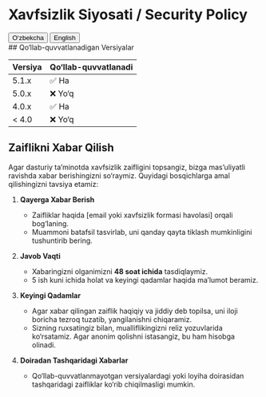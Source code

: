 # Xavfsizlik Siyosati / Security Policy

<div>
  <button onclick="showLanguage('uz')">O‘zbekcha</button>
  <button onclick="showLanguage('en')">English</button>
</div>

<div id="uz" style="display: block;">
  ## Qo‘llab-quvvatlanadigan Versiyalar

  | Versiya | Qo‘llab-quvvatlanadi |
  | ------- | -------------------- |
  | 5.1.x   | ✅ Ha                |
  | 5.0.x   | ❌ Yo‘q              |
  | 4.0.x   | ✅ Ha                |
  | < 4.0   | ❌ Yo‘q              |

  ## Zaiflikni Xabar Qilish

  Agar dasturiy ta’minotda xavfsizlik zaifligini topsangiz, bizga mas’uliyatli ravishda xabar berishingizni so‘raymiz. Quyidagi bosqichlarga amal qilishingizni tavsiya etamiz:

  1. **Qayerga Xabar Berish**  
     - Zaifliklar haqida [email yoki xavfsizlik formasi havolasi] orqali bog‘laning.  
     - Muammoni batafsil tasvirlab, uni qanday qayta tiklash mumkinligini tushuntirib bering.  

  2. **Javob Vaqti**  
     - Xabaringizni olganimizni **48 soat ichida** tasdiqlaymiz.  
     - 5 ish kuni ichida holat va keyingi qadamlar haqida ma’lumot beramiz.  

  3. **Keyingi Qadamlar**  
     - Agar xabar qilingan zaiflik haqiqiy va jiddiy deb topilsa, uni iloji boricha tezroq tuzatib, yangilanishni chiqaramiz.  
     - Sizning ruxsatingiz bilan, mualliflikingizni reliz yozuvlarida ko‘rsatamiz. Agar anonim qolishni istasangiz, bu ham hisobga olinadi.  

  4. **Doiradan Tashqaridagi Xabarlar**  
     - Qo‘llab-quvvatlanmayotgan versiyalardagi yoki loyiha doirasidan tashqaridagi zaifliklar ko‘rib chiqilmasligi mumkin.
</div>

<div id="en" style="display: none;">
  ## Supported Versions

  | Version | Supported          |
  | ------- | ------------------ |
  | 5.1.x   | ✅ Yes             |
  | 5.0.x   | ❌ No              |
  | 4.0.x   | ✅ Yes             |
  | < 4.0   | ❌ No              |

  ## Reporting a Vulnerability

  If you discover a security vulnerability, please report it to us responsibly. Follow the steps below to ensure a smooth reporting process:

  1. **Where to Report**  
     - Submit vulnerabilities via [email/security form link].  
     - Please include a detailed description of the issue and steps to reproduce it.

  2. **Response Time**  
     - We will acknowledge receipt of your report within **48 hours**.  
     - A status update will be provided within **5 business days** regarding our assessment and next steps.

  3. **Next Steps**  
     - If the vulnerability is valid and critical, we will work on a fix and release a patch as soon as possible.  
     - You will be credited in the release notes unless anonymity is requested.

  4. **Out-of-Scope Reports**  
     - Vulnerabilities in unsupported versions or those outside the scope of this project may not be addressed.
</div>

<script>
  function showLanguage(lang) {
    document.getElementById('uz').style.display = lang === 'uz' ? 'block' : 'none';
    document.getElementById('en').style.display = lang === 'en' ? 'block' : 'none';
  }
</script>

